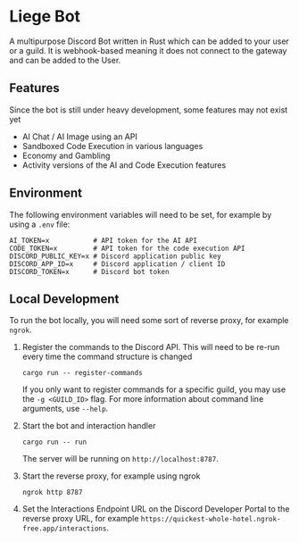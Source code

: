 # Liege Bot

A multipurpose Discord Bot written in Rust which can be added to your user or a guild. It is
webhook-based meaning it does not connect to the gateway and can be added to the User.

## Features

Since the bot is still under heavy development, some features may not exist yet

- AI Chat / AI Image using an API
- Sandboxed Code Execution in various languages
- Economy and Gambling
- Activity versions of the AI and Code Execution features

## Environment

The following environment variables will need to be set, for example by using a `.env` file:

```shell
AI_TOKEN=x           # API token for the AI API
CODE_TOKEN=x         # API token for the code execution API
DISCORD_PUBLIC_KEY=x # Discord application public key
DISCORD_APP_ID=x     # Discord application / client ID
DISCORD_TOKEN=x      # Discord bot token
```

## Local Development

To run the bot locally, you will need some sort of reverse proxy, for example `ngrok`.

1. Register the commands to the Discord API. This will need to be re-run every time the command
   structure is changed

   ```shell
   cargo run -- register-commands
   ```

   If you only want to register commands for a specific guild, you may use the `-g <GUILD_ID>` flag.
   For more information about command line arguments, use `--help`.

2. Start the bot and interaction handler

   ```shell
   cargo run -- run
   ```

   The server will be running on `http://localhost:8787`.

3. Start the reverse proxy, for example using ngrok

   ```shell
   ngrok http 8787
   ```

4. Set the Interactions Endpoint URL on the Discord Developer Portal to the reverse proxy URL, for
   example `https://quickest-whole-hotel.ngrok-free.app/interactions`.
